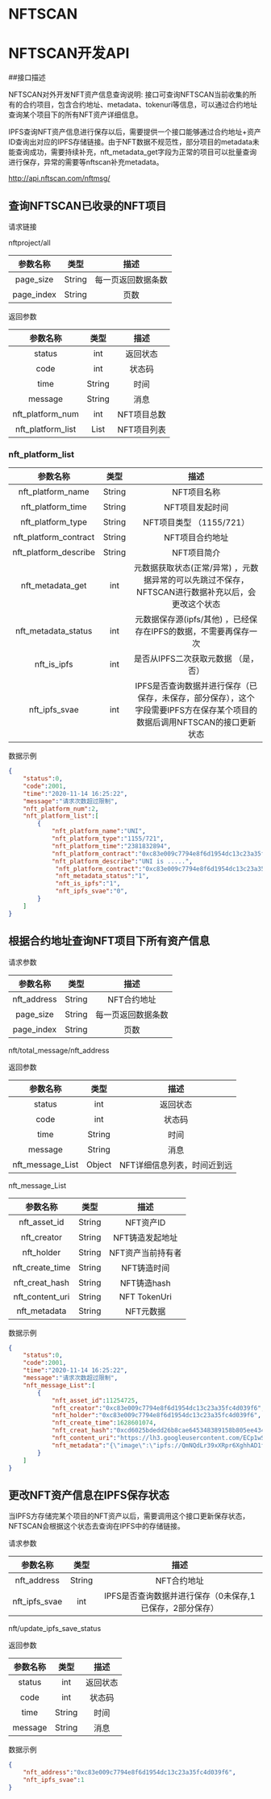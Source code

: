 # NFTSCAN
# NFTSCAN开发API
##接口描述 

NFTSCAN对外开发NFT资产信息查询说明:
接口可查询NFTSCAN当前收集的所有的合约项目，包含合约地址、metadata、tokenuri等信息，可以通过合约地址查询某个项目下的所有NFT资产详细信息。

IPFS查询NFT资产信息进行保存以后，需要提供一个接口能够通过合约地址+资产ID查询出对应的IPFS存储链接。由于NFT数据不规范性，部分项目的metadata未能查询成功，需要持续补充，nft_metadata_get字段为正常的项目可以批量查询进行保存，异常的需要等nftscan补充metadata。

http://api.nftscan.com/nftmsg/

## 查询NFTSCAN已收录的NFT项目

请求链接

nftproject/all

| 参数名称 | 类型 | 描述 |
| :-----:| :----: | :----: |
| page_size | String | 每一页返回数据条数 |
| page_index | String | 页数 |

返回参数

| 参数名称 | 类型 | 描述 |
| :-----:| :----: | :----: |
| status | int | 返回状态 |
| code | int | 状态码 |
| time | String | 时间 |
| message | String | 消息 |
| nft_platform_num | int | NFT项目总数 |
| nft_platform_list | List | NFT项目列表 |


### nft_platform_list
| 参数名称 | 类型 | 描述 |
| :-----:| :----: | :----: |
| nft_platform_name | String | NFT项目名称 |
| nft_platform_time | String | NFT项目发起时间 |
| nft_platform_type | String | NFT项目类型 （1155/721）|
| nft_platform_contract | String | NFT项目合约地址 |
| nft_platform_describe | String | NFT项目简介 |
| nft_metadata_get | int | 元数据获取状态(正常/异常) ，元数据异常的可以先跳过不保存，NFTSCAN进行数据补充以后，会更改这个状态|
| nft_metadata_status | int | 元数据保存源(ipfs/其他) ，已经保存在IPFS的数据，不需要再保存一次|
| nft_is_ipfs | int | 是否从IPFS二次获取元数据 （是，否）|
| nft_ipfs_svae | int | IPFS是否查询数据并进行保存（已保存，未保存，部分保存），这个字段需要IPFS方在保存某个项目的数据后调用NFTSCAN的接口更新状态 |


数据示例

```json
{
    "status":0,
    "code":2001,
    "time":"2020-11-14 16:25:22",
    "message":"请求次数超过限制",
    "nft_platform_num":2,
    "nft_platform_list":[
        {
            "nft_platform_name":"UNI",
            "nft_platform_type":"1155/721",
            "nft_platform_time":"2381832894",
            "nft_platform_contract":"0xc83e009c7794e8f6d1954dc13c23a35fc4d039f6",
            "nft_platform_describe":"UNI is .....",
             "nft_platform_contract":"0xc83e009c7794e8f6d1954dc13c23a35fc4d039f6",
             "nft_metadata_status":"1",
             "nft_is_ipfs":"1",
             "nft_ipfs_svae":"0",
        }
    ]
}
```





## 根据合约地址查询NFT项目下所有资产信息

请求参数

| 参数名称 | 类型 | 描述 |
| :-----:| :----: | :----: |
| nft_address | String | NFT合约地址 |
| page_size | String | 每一页返回数据条数 |
| page_index | String | 页数 |

nft/total_message/nft_address

返回参数

| 参数名称 | 类型 | 描述 |
| :-----:| :----: | :----: |
| status | int | 返回状态 |
| code | int | 状态码 |
| time | String | 时间 |
| message | String | 消息 |
| nft_message_List | Object | NFT详细信息列表，时间近到远 |

nft_message_List

| 参数名称 | 类型 | 描述 |
| :-----:| :----: | :----: |
| nft_asset_id | String | NFT资产ID |
| nft_creator | String | NFT铸造发起地址 |
| nft_holder | String | NFT资产当前持有者 |
| nft_create_time | String | NFT铸造时间 |
| nft_creat_hash | String | NFT铸造hash |
| nft_content_uri | String | NFT TokenUri |
| nft_metadata| String | NFT元数据 |


数据示例

```json
{
    "status":0,
    "code":2001,
    "time":"2020-11-14 16:25:22",
    "message":"请求次数超过限制",
    "nft_message_List":[
        {
            "nft_asset_id":11254725,
            "nft_creator":"0xc83e009c7794e8f6d1954dc13c23a35fc4d039f6",
            "nft_holder":"0xc83e009c7794e8f6d1954dc13c23a35fc4d039f6",
            "nft_create_time":1628601074,
            "nft_creat_hash":"0xcd6025bdedd26b8cae645348389158b805ee4341369e0c3c84d129ccbe529eac",
            "nft_content_uri":"https://lh3.googleusercontent.com/ECp1wSceVbzN9XBhO4wkse7AwccKoN6ecXVuWwsM4t3m8kNxeYDGLPzIKq3LHxTFxazJYnBGJxhY5vc3_s4ss3Eupg9RPTiGFf93-A",
            "nft_metadata":"{\"image\":\"ipfs://QmNQdLr39xXRpr6XghhAD1fd1dntJouugvFhYqQVebMUku\"}"
        }
    ]
}
```


## 更改NFT资产信息在IPFS保存状态
当IPFS方存储完某个项目的NFT资产以后，需要调用这个接口更新保存状态，NFTSCAN会根据这个状态去查询在IPFS中的存储链接。

请求参数

| 参数名称 | 类型 | 描述 |
| :-----:| :----: | :----: |
| nft_address | String | NFT合约地址 |
| nft_ipfs_svae | int | IPFS是否查询数据并进行保存（0未保存,1已保存，2部分保存） |

nft/update_ipfs_save_status

返回参数

| 参数名称 | 类型 | 描述 |
| :-----:| :----: | :----: |
| status | int | 返回状态 |
| code | int | 状态码 |
| time | String | 时间 |
| message | String | 消息 |


数据示例

```json
{
    "nft_address":"0xc83e009c7794e8f6d1954dc13c23a35fc4d039f6",
    "nft_ipfs_svae":1
}
```

